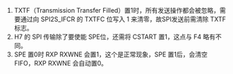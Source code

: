 1. TXTF（Transmission Transfer Filled）置1时，所有发送操作都会被忽略，需要通过向 SPI2S_IFCR 的 TXTFC 位写入 1 来清零，故SPI发送前需清除 TXTF 标志。
2. H7 的 SPI 传输除了要使能 SPE位，还需将 CSTART 置1，这点与 F4 略有不同。
3. SPE 置0时 RXP RXWNE 会置1，这个是正常现象，SPE 置1后，会清空 FIFO，RXP RXWNE 会自动置0。